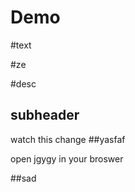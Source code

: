 # Demo

#text

#ze

#desc


## subheader

watch this change 
##yasfaf

open jgygy in your broswer

##sad 
